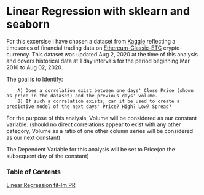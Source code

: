 # Linear Regression with sklearn and seaborn

For this excersise I have chosen a dataset from [Kaggle](https://www.kaggle.com/) reflecting a timeseries of financial trading data on [Ethereum-Classic-ETC](https://www.kaggle.com/soham1024/ethereum-historical-data) crypto-currency. This dataset was updated Aug 2, 2020
at the time of this analysis and covers historical data at 1 day intervals for the period beginning Mar 2016 to Aug 02, 2020. 

The goal is to Identify:

```
    A) Does a correlation exist between one days' Close Price (shown as price in the dataset) and the previous days' volume. 
    B) If such a correlation exists, can it be used to create a predictive model of the next days' Price? High? Low? Spread?

```

For the purpose of this analysis, Volume will be considered as our constant variable. (should no direct correlations appear to exist with any other category, Volume as a ratio of one other column series will be considered as our next constant)

The Dependent Variable for this analysis will be set to Price(on the subsequent day of the constant)

### Table of Contents

[Linear Regression fit-lm PR](https://github.com/MasonChance/linear-regression/pull/1)
